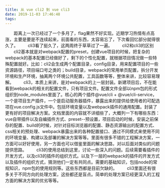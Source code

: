 ```yaml
---
title: 从 vue cli2 到 vue cli3
date: 2019-11-03 17:46:48
tags:
---
```

&emsp;&emsp;距离上一次已经过了一个多月了，flag果然不好实现。近期学习热情有点高涨，主要是要是不连续起来，前面看的东西，太容易忘了，下次看回忆部分就得很久了。
&emsp;&emsp;cli3看了挺久了，这两周终于草草过了一遍。
&emsp;&emsp;cli2和cli3的区别
&emsp;&emsp;cli2基本就是对webpack配置的preset，创建vue项目的时候，把复杂的webpack的基本配置已经做好了，剩下的个性化配置，就根据项目情况做一些特殊配置就好。比如：cli2会生成两个配置目录，config目录，用来配置项目的一些资源路径，项目端口号之类的；build目录，webpack的常用单页配置，拆分开发环境和生产环境，抽离两个环境公共配置，工具函数等等，整体来讲，比较容易理解。
&emsp;&emsp;cli3，本质上来讲，是对webpack的上一层封装。新建项目后，不在能看到webpack的相关的配置文件，只有项目文件。配置文件全部以npm包的形式组织到node_modules里面了。核心的两个插件@vue/cli + @vue/cli-service，一个是项目生产插件，一个是启动服务器插件，暴露出来的提供给使用者的可配选项在vue.config.js文件中。包括环境变量以及webpack插件的通用配置。封装了更有好的项目解决方案。文档里面的内容就不详细些了，大概列一下有哪些东西：vue自带插件以及自编插件方式、preset--预设置，项目启动的时候，安装之前保存的配置、build的时候，对针对目标浏览器的配置、静态资源输出的配置方式、css相关的预处理、webpack暴露出来的各种配置接口、通过不同模式来使用不同的环境变量、构建以及部署的解决方案等等。里面有很多不错的工程解决方案，一方面可以好好使用，另一方面也可以借鉴里面的解决思路，对以后面对类似的问题提供思路。
&emsp;&emsp;cli3的使用总结到这里，讨论一些深入的问题。后续需要看插件的开发方式，以及cli3的插件的组织方式。以及下一层的webpack的插件的开发方式以及插件的组织方式，猜测他们一定有共同点。需要的基础知识，包括node的常规知识，npm包的使用规则等。这些东西都是目前欠缺的。
&emsp;&emsp;cli3里面还有很多关于不同方向的处理方案，这些都还是盲点。简单的处理方案已经更深入的工程方面的解决方案的优劣等等。
